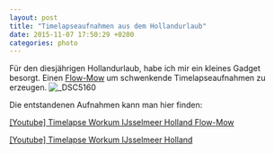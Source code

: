 ```yaml
---
layout: post
title: "Timelapseaufnahmen aus dem Hollandurlaub"
date: 2015-11-07 17:50:29 +0200
categories: photo
---
```

Für den diesjährigen Hollandurlaub, habe ich mir ein kleines Gadget besorgt. Einen [Flow-Mow](http://flow-mow.com/) um schwenkende Timelapseaufnahmen zu erzeugen. ![_DSC5160](/wp-content/uploads/2015/12/DSC5160-300x200.jpg)

Die entstandenen Aufnahmen kann man hier finden:

[[Youtube] Timelapse Workum IJsselmeer Holland Flow-Mow](https://www.youtube.com/watch?v=ax2F49N9krE)

[[Youtube] Timelapse Workum IJsselmeer Holland](https://www.youtube.com/watch?v=6OnzmUcXxog)